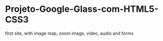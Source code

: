 # Projeto-Google-Glass-com-HTML5-CSS3
first site, with image map, zoom image, video, audio and forms
